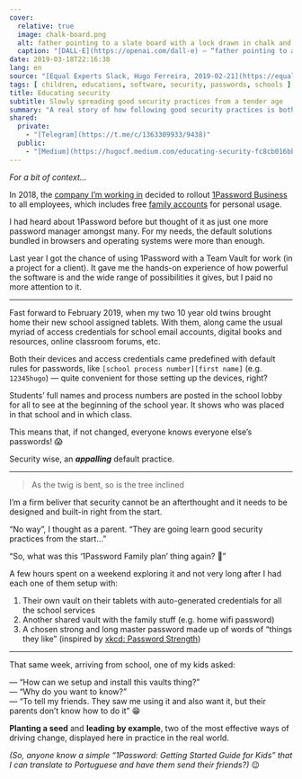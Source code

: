 ```yaml
---
cover:
  relative: true
  image: chalk-board.png
  alt: father pointing to a slate board with a lock drawn in chalk and his 2 twin sons looking at it, in black and white crayons
  caption: "[DALL·E](https://openai.com/dall-e) — “father pointing to a slate board with a lock drawn in chalk and his 2 twin sons looking at it, in black and white crayons”"
date: 2019-03-18T22:16:38
lang: en
source: "[Equal Experts Slack, Hugo Ferreira, 2019-02-21](https://equalexperts.slack.com/archives/C3SE8M0CB/p1550750315004700)"
tags: [ children, educations, software, security, passwords, schools ]
title: Educating security
subtitle: Slowly spreading good security practices from a tender age
summary: "A real story of how following good security practices is both easier to do than ad-hoc methods, and it spreads quickly to others."
shared:
  private:
    - "[Telegram](https://t.me/c/1363309933/9438)"
  public:
    - "[Medium](https://hugocf.medium.com/educating-security-fc8cb016bb7a)"
---
```


*For a bit of context…*

In 2018, the [company I’m working in](https://www.linkedin.com/in/hugocf/) decided to rollout [1Password Business](https://1password.com/business) to all employees, which includes ​free [family accounts​](https://1password.com/personal) for personal usage.

I had heard about 1Password before but thought of it as just one more password manager amongst many. For my needs, the default solutions bundled in browsers and operating systems were more than enough.

Last year I got the chance of using 1Password with a Team Vault for work (in a project for a client). It gave me the hands-on experience of how powerful the software is and the wide range of possibilities it gives, but I paid no more attention to it.

---

Fast forward to February 2019, when my two 10 year old twins brought home their new school assigned tablets. With them, along came the usual myriad of access credentials for school email accounts, digital books and resources, online classroom forums, etc.

Both their devices and access credentials came predefined with default rules for passwords, like `​[school process number][first name]​` (e.g. `​12345hugo​`) — quite convenient for those setting up the devices, right?

Students’ full names and process numbers are posted in the school lobby for all to see at the beginning of the school year. It shows who was placed in that school and in which class.

This means that, if not changed, everyone knows everyone else’s passwords! 😱

Security wise, an ***appalling*** default practice.

---

> As the twig is bent, so is the tree inclined

I’m a firm beliver that security cannot be an afterthought and it needs to be ​designed and built-in right from the start​.

“No way”, I thought as a parent. “They are going learn good security practices from the start…”

“So, what was this ‘1Password Family plan’ thing again? 🤔”

A few hours spent on a weekend exploring it and not very long after I had each one of them setup with:

1. Their own vault on their tablets with auto-generated credentials for all the school services
2. Another shared vault with the family stuff (e.g. home wifi password)
3. A chosen strong and long master password made up of words of “things they like” (inspired by [​xkcd: Password Strength​](https://xkcd.com/936/))

---

That same week, arriving from school, one of my kids asked:

— “How can we setup and install this vaults thing?”  
— “Why do you want to know?”  
— “To tell my friends. They saw me using it and also want it, but their parents don’t know how to do it” 😁

**Planting a seed** and **leading by example**, two of the most effective ways of driving change, displayed here in practice in the real world.

*(So, anyone know a simple ​“1Password: Getting Started Guide for Kids”​ that I can translate to Portuguese and have them send their friends?)* 😉
